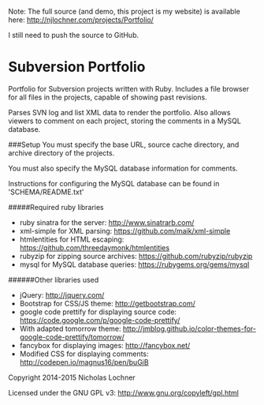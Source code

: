 Note: The full source (and demo, this project is my website) is available here: http://njlochner.com/projects/Portfolio/

I still need to push the source to GitHub.

# Subversion Portfolio

Portfolio for Subversion projects written with Ruby.
Includes a file browser for all files in the projects, capable of showing past revisions.

Parses SVN log and list XML data to render the portfolio.
Also allows viewers to comment on each project, storing the comments in a MySQL database.

###Setup
You must specify the base URL, source cache directory, and archive directory of the projects.

You must also specify the MySQL database information for comments.

Instructions for configuring the MySQL database can be found in 'SCHEMA/README.txt'

#####Required ruby libraries

- ruby sinatra for the server: http://www.sinatrarb.com/
- xml-simple for XML parsing: https://github.com/maik/xml-simple
- htmlentities for HTML escaping: https://github.com/threedaymonk/htmlentities
- rubyzip for zipping source archives: https://github.com/rubyzip/rubyzip
- mysql for MySQL database queries: https://rubygems.org/gems/mysql

######Other libraries used

- jQuery: http://jquery.com/
- Bootstrap for CSS/JS theme: http://getbootstrap.com/
- google code prettify for displaying source code: https://code.google.com/p/google-code-prettify/
- With adapted tomorrow theme: http://jmblog.github.io/color-themes-for-google-code-prettify/tomorrow/
- fancybox for displaying images: http://fancybox.net/
- Modified CSS for displaying comments: http://codepen.io/magnus16/pen/buGiB

Copyright 2014-2015 Nicholas Lochner

Licensed under the GNU GPL v3: http://www.gnu.org/copyleft/gpl.html 
